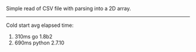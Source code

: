 Simple read of CSV file with parsing into a 2D array.

---

Cold start avg elapsed time:

1. 310ms go 1.8b2
1. 690ms python 2.7.10
